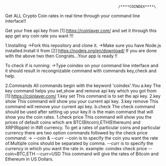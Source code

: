                                                        /****COINDEX****\

Get ALL Crypto Coin rates in real time through your command line interface!!

Get your free api key from [1]:https://coinlayer.com/ and set it through this app get any coin rate you want !!!



1.Installing
->Fork this repository and clone it.
->Make sure you have Node.js installed.Install it from [2]:https://nodejs.org/en/download/
If you are done with the above two then Congrats...Your app is ready !!

To check if is running:
->Type coindex on your command line interface and it should result in recongnizable command with commands key,check and help.


2.Commands
All commands begin with the keyword 'coindex'.You 
        a.key
          The key command helps you set,show and remove api key which you got from [1]:https://coinlayer.com/
          1.key set
            This command is to set the api key.
          2.key show
            This command will show you your current api key.
          3.key remove
            This command will remove your current api key.
        b.check
          The check command should be used after setting up your key.It is the main command that will show you the coin rates.
          1.check price
            This command will show you the prices of default coins which are BTC(Bitcoin),ETH(Ethereum) and XRP(Ripple) in INR currency.
            To get a rates of particular coins and particular currency there are two option commands followed by the check price command:
            -> --coin  &  --curr
            --coin is to specify the coin you want the rate of.Multiple coins should be separated by comma.
            --curr is to specify the currency in which you want the rate in.
            example: coindex check price --coin=BTC,ETH --curr=USD 
                     This command will give the rates of Bitcoin and Ethereum in US Dollars.
                     
